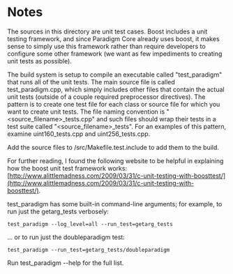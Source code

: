 # Notes
The sources in this directory are unit test cases.  Boost includes a
unit testing framework, and since Paradigm Core already uses boost, it makes
sense to simply use this framework rather than require developers to
configure some other framework (we want as few impediments to creating
unit tests as possible).

The build system is setup to compile an executable called "test_paradigm"
that runs all of the unit tests.  The main source file is called
test_paradigm.cpp, which simply includes other files that contain the
actual unit tests (outside of a couple required preprocessor
directives).  The pattern is to create one test file for each class or
source file for which you want to create unit tests.  The file naming
convention is "<source_filename>_tests.cpp" and such files should wrap
their tests in a test suite called "<source_filename>_tests".  For an
examples of this pattern, examine uint160_tests.cpp and
uint256_tests.cpp.

Add the source files to /src/Makefile.test.include to add them to the build.

For further reading, I found the following website to be helpful in
explaining how the boost unit test framework works:
[http://www.alittlemadness.com/2009/03/31/c-unit-testing-with-boosttest/](http://www.alittlemadness.com/2009/03/31/c-unit-testing-with-boosttest/).

test_paradigm has some built-in command-line arguments; for
example, to run just the getarg_tests verbosely:

    test_paradigm --log_level=all --run_test=getarg_tests

... or to run just the doubleparadigm test:

    test_paradigm --run_test=getarg_tests/doubleparadigm

Run  test_paradigm --help   for the full list.

